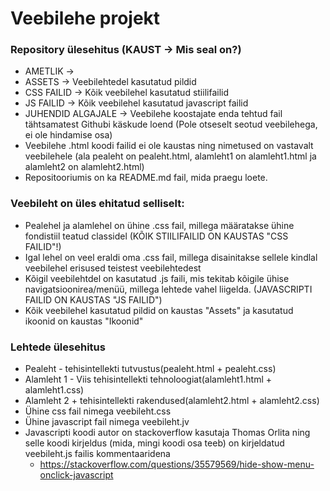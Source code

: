 # Veebilehe projekt

### Repository ülesehitus (KAUST -> Mis seal on?)

* AMETLIK -> 
* ASSETS -> Veebilehtedel kasutatud pildid
* CSS FAILID -> Kõik veebilehel kasutatud stiilifailid
* JS FAILID -> Kõik veebilehel kasutatud javascript failid
* JUHENDID ALGAJALE -> Veebilehe koostajate enda tehtud fail tähtsamatest Githubi käskude loend (Pole otseselt seotud veebilehega, ei ole hindamise osa)
* Veebilehe .html koodi failid ei ole kaustas ning nimetused on vastavalt veebilehele (ala pealeht on pealeht.html, alamleht1 on alamleht1.html ja alamleht2 on alamleht2.html) 
* Repositooriumis on ka README.md fail, mida praegu loete.


### Veebileht on üles ehitatud selliselt:
* Pealehel ja alamlehel on ühine .css fail, millega määratakse ühine fondistiil teatud classidel (KÕIK STIILIFAILID ON KAUSTAS "CSS FAILID"!)
* Igal lehel on veel eraldi oma .css fail, millega disainitakse sellele kindlal veebilehel erisused teistest veebilehtedest
* Kõigil veebilehtdel on kasutatud .js faili, mis tekitab kõigile ühise navigatsioonirea/menüü, millega lehtede vahel liigelda. (JAVASCRIPTI FAILID ON KAUSTAS "JS FAILID")
* Kõik veebilehel kasutatud pildid on kaustas "Assets" ja kasutatud ikoonid on kaustas "Ikoonid"

### Lehtede ülesehitus
* Pealeht - tehisintellekti tutvustus(pealeht.html + pealeht.css)
* Alamleht 1 - Viis tehisintellekti tehnoloogiat(alamleht1.html + alamleht1.css)
* Alamleht 2  + tehisintellekti rakendused(alamleht2.html + alamleht2.css)
* Ühine css fail nimega veebileht.css
* Ühine javascript fail nimega veebileht.jv
* Javascripti koodi autor on stackoverflow kasutaja Thomas Orlita ning selle koodi kirjeldus (mida, mingi koodi osa teeb) on kirjeldatud veebileht.js failis kommentaaridena
   - https://stackoverflow.com/questions/35579569/hide-show-menu-onclick-javascript
